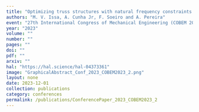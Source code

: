 ```yaml
---
title: "Optimizing truss structures with natural frequency constraints using the cross-entropy method"
authors: "M. V. Issa, A. Cunha Jr, F. Soeiro and A. Pereira"
event: "27th International Congress of Mechanical Engineering (COBEM 2023)"
year: "2023"
volume: ""
number: ""
pages: ""
doi: ""
pdf: ""
arxiv: ""
hal: "https://hal.science/hal-04373361"
image: "GraphicalAbstract_Conf_2023_COBEM2023_2.png"
layout: none
date: 2023-12-01
collection: publications
category: conferences
permalink: /publications/ConferencePaper_2023_COBEM2023_2
---
```

